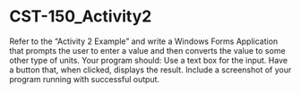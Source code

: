 # CST-150_Activity2
Refer to the “Activity 2 Example” and write a Windows Forms Application that prompts the user to enter a value and then converts the value to some other type of units. Your program should: Use a text box for the input. Have a button that, when clicked, displays the result. Include a screenshot of your program running with successful output.

